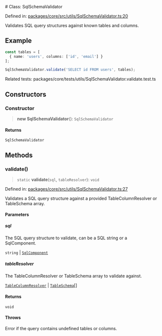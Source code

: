 <div v-pre>
# Class: SqlSchemaValidator

Defined in: [packages/core/src/utils/SqlSchemaValidator.ts:20](https://github.com/mk3008/rawsql-ts/blob/3b53f17d700cf976ce5c49b674a04b41eeb14c40/packages/core/src/utils/SqlSchemaValidator.ts#L20)

Validates SQL query structures against known tables and columns.

## Example

```typescript
const tables = [
  { name: 'users', columns: ['id', 'email'] }
];

SqlSchemaValidator.validate('SELECT id FROM users', tables);
```
Related tests: packages/core/tests/utils/SqlSchemaValidator.validate.test.ts

## Constructors

### Constructor

> **new SqlSchemaValidator**(): `SqlSchemaValidator`

#### Returns

`SqlSchemaValidator`

## Methods

### validate()

> `static` **validate**(`sql`, `tableResolver`): `void`

Defined in: [packages/core/src/utils/SqlSchemaValidator.ts:27](https://github.com/mk3008/rawsql-ts/blob/3b53f17d700cf976ce5c49b674a04b41eeb14c40/packages/core/src/utils/SqlSchemaValidator.ts#L27)

Validates a SQL query structure against a provided TableColumnResolver or TableSchema array.

#### Parameters

##### sql

The SQL query structure to validate, can be a SQL string or a SqlComponent.

`string` | [`SqlComponent`](SqlComponent.md)

##### tableResolver

The TableColumnResolver or TableSchema array to validate against.

[`TableColumnResolver`](../type-aliases/TableColumnResolver.md) | [`TableSchema`](TableSchema.md)[]

#### Returns

`void`

#### Throws

Error if the query contains undefined tables or columns.
</div>
